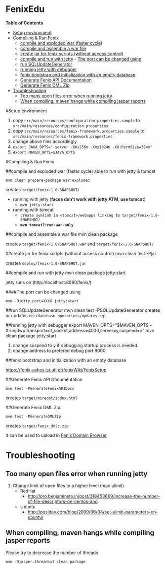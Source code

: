 FenixEdu
==========

**Table of Contents**

- [Setup environment](#setup-environment)
- [Compiling & Run Fenix](#compiling--run-fenix)
	- [compile and exploded war (faster cycle)](#compile-and-exploded-war-faster-cycle)
	- [compile and assemble a war file](#compile-and-assemble-a-war-file)
	- [create jar for fenix scripts (without access control)](#create-jar-for-fenix-scripts-without-access-control)
	- [compile and run with jetty](#compile-and-run-with-jetty)
			- [The port can be changed using](#the-port-can-be-changed-using)
	- [run SQLUpdateGenerator](#run-sqlupdategenerator)
	- [running jetty with debugger](#running-jetty-with-debugger)
	- [fenix bootstrap and initialization with an empty database](#fenix-bootstrap-and-initialization-with-an-empty-database)
	- [Generate Fenix API Documentation](#generate-fenix-api-documentation)
	- [Generate Fenix DML Zip](#generate-fenix-dml-zip)
- [Troubleshooting](#troubleshooting)
	- [Too many open files error when running jetty](#too-many-open-files-error-when-running-jetty)
	- [When compiling, maven hangs while compiling jasper reports](#when-compiling-maven-hangs-while-compiling-jasper-reports)


#Setup environment
1. copy `src/main/resources/configuration.properties.sample` to `src/main/resources/configuration.properties`
2. copy `src/main/resources/fenix-framework.properties.sample` to `src/main/resources/fenix-framework.properties`
3. change above files accordingly
4. `export JAVA_OPTS="-server -Xms256m -Xmx1024m -XX:PermSize=384m"`
5. `export MAVEN_OPTS=$JAVA_OPTS`

#Compiling & Run Fenix

##compile and exploded war (faster cycle)
able to run with jetty & tomcat

    mvn clean prepare-package war:exploded

creates `target/fenix-1.0-SNAPSHOT/`
* running with jetty (**faces don't work with jetty ATM, use tomcat**)
  *    `mvn jetty:start`
* running with tomcat
  *    `create symlink in <tomcat>/webapps linking to target/fenix-1.0-SNAPSHOT/`
  *    **`mvn tomcat7:run-war-only`**

##compile and assemble a war file
    mvn clean package

creates `target/fenix-1.0-SNAPSHOT.war` and `target/fenix-1.0-SNAPSHOT/`

##create jar for fenix scripts (without access control)
    mvn clean test -Pjar

creates `deploy/fenix-1.0-SNAPSHOT.jar`

##compile and run with jetty
	mvn clean package jetty:start
	
jetty runs on (http://localhost:8080/fenix/)

####The port can be changed using 
	
	mvn -Djetty.port=XXXX jetty:start

##run SQLUpdateGenerator
	mvn clean test -PSQLUpdateGenerator
creates or updates `etc/database_operations/updates.sql`

##running jetty with debugger
	export MAVEN_OPTS="$MAVEN_OPTS -Xrunjdwp:transport=dt_socket,address=4000,server=y,suspend=n"
	mvn clean package jetty:start

1. change suspend to y if debugging startup process is needed.
2. change address to prefered debug port 8000.

##fenix bootstrap and initialization with an empty database 

https://fenix-ashes.ist.utl.pt/fenixWiki/FenixSetup

##Generate Fenix API Documentation

    mvn test -PGenerateFenixAPIDocs

creates `target/miredot/index.html` 

##Generate Fenix DML Zip

    mvn test -PGenerateDMLZip

creates `target/fenix_dmls.zip`

It can be used to upload in [Fenix Domain Browser](https://fenix-ashes.ist.utl.pt/fdb)
	
# Troubleshooting

## Too many open files error when running jetty

1. Change limit of open files to a higher level (man ulimit)
    * RedHat 
        * http://pro.benjaminste.in/post/318453669/increase-the-number-of-file-descriptors-on-centos-and
    * Ubuntu
        * http://posidev.com/blog/2009/06/04/set-ulimit-parameters-on-ubuntu/

## When compiling, maven hangs while compiling jasper reports

Please try to decrease the number of threads

    mvn -Djasper.threads=1 clean package
